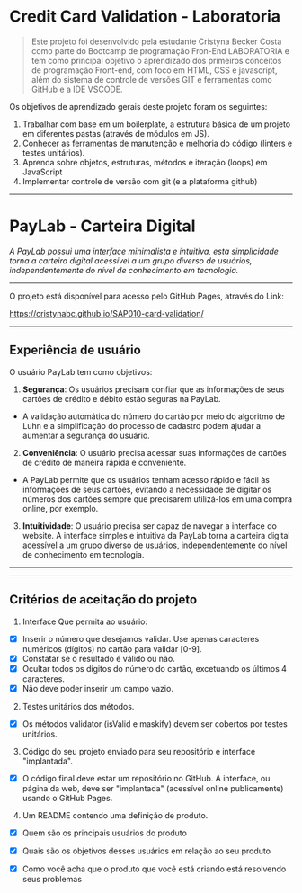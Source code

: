 # Credit Card Validation - Laboratoria

> Este projeto foi desenvolvido pela estudante Cristyna Becker Costa como parte do Bootcamp de programação Fron-End LABORATORIA e tem como principal objetivo o aprendizado dos primeiros conceitos de programação Front-end, com foco em HTML, CSS e javascript, além do sistema de controle de versões GIT e ferramentas como GitHub e a IDE VSCODE.

Os objetivos de aprendizado gerais deste projeto foram os seguintes:

1. Trabalhar com base em um boilerplate, a estrutura básica de um projeto em diferentes pastas (através de módulos em JS).
2. Conhecer as ferramentas de manutenção e melhoria do código (linters e testes unitários).
3. Aprenda sobre objetos, estruturas, métodos e iteração (loops) em JavaScript
4. Implementar controle de versão com git (e a plataforma github)
---

# PayLab - Carteira Digital

*A PayLab possui uma interface minimalista e intuitiva, esta simplicidade torna a carteira digital acessível a um grupo diverso de usuários, independentemente do nível de conhecimento em tecnologia.*

---

O projeto está disponível para acesso pelo GitHub Pages,
através do Link:

https://cristynabc.github.io/SAP010-card-validation/

---
## Experiência de usuário

O usuário PayLab tem como objetivos:

1. **Segurança**: Os usuários precisam confiar que as informações de seus cartões de crédito e débito estão seguras na PayLab. 
- A validação automática do número do cartão por meio do algoritmo de Luhn e a simplificação do processo de cadastro podem ajudar a aumentar a segurança do usuário.

2. **Conveniência**: O usuário precisa acessar suas informações de cartões de crédito de maneira rápida e conveniente.
- A PayLab permite que os usuários tenham acesso rápido e fácil às informações de seus cartões, evitando a necessidade de digitar os números dos cartões sempre que precisarem utilizá-los em uma compra online, por exemplo.

3. **Intuitividade**: O usuário precisa ser capaz de navegar a interface do website.
A interface simples e intuitiva da PayLab torna a carteira digital acessível a um grupo diverso de usuários, independentemente do nível de conhecimento em tecnologia.


---
---








  

## Critérios de aceitação do projeto
1. Interface Que permita ao usuário:
- [x] Inserir o número que desejamos validar. Use apenas caracteres numéricos (dígitos) no cartão para validar [0-9].
- [X] Constatar se o resultado é válido ou não.
- [X] Ocultar todos os dígitos do número do cartão, excetuando os últimos 4 caracteres.
- [X] Não deve poder inserir um campo vazio.
2. Testes unitários dos métodos. 
- [X] Os métodos validator (isValid e maskify) devem ser cobertos por testes unitários.
3. Código do seu projeto enviado para seu repositório e interface "implantada". 
- [X] O código final deve estar um repositório no GitHub. A interface, ou página da web, deve ser "implantada" (acessível online publicamente) usando o GitHub Pages.
4. Um README contendo uma definição de produto.
- [X] Quem são os principais usuários do produto
- [X] Quais são os objetivos desses usuários em relação ao seu produto
- [X] Como você acha que o produto que você está criando está resolvendo seus problemas






